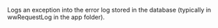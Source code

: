 ﻿Logs an exception into the error log stored in the database (typically in wwRequestLog in the app folder).